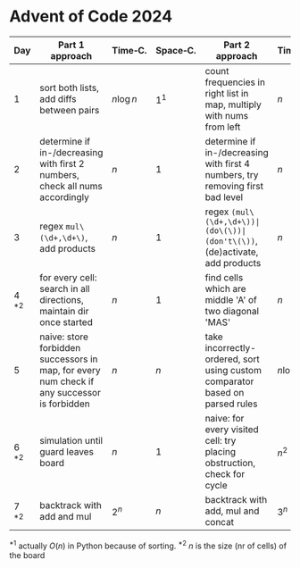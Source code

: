 # Advent of Code 2024

| Day       | Part 1 approach                                                                             | Time&#x2011;C. | Space&#x2011;C. | Part 2 approach                                                                | Time&#x2011;C. | Space&#x2011;C. |
|-----------|---------------------------------------------------------------------------------------------|----------------|-----------------|--------------------------------------------------------------------------------|----------------|-----------------|
| 1         | sort both lists, add diffs between pairs                                                    | $n \log n$     | $1^{1}$         | count frequencies in right list in map, multiply with nums from left           | $n$            | $n$             |
| 2         | determine if in-/decreasing with first 2 numbers, check all nums accordingly                | $n$            | $1$             | determine if in-/decreasing with first 4 numbers, try removing first bad level | $n$            | $1$             |
| 3         | regex `mul\(\d+,\d+\)`, add products                                                        | $n$            | $1$             | regex `(mul\(\d+,\d+\))\|(do\(\))\|(don't\(\))`, (de)activate, add products    | $n$            | $1$             |
| 4 $^{*2}$ | for every cell: search in all directions, maintain dir once started                         | $n$            | $1$             | find cells which are middle 'A' of two diagonal 'MAS'                          | $n$            | $n$             |
| 5         | naive: store forbidden successors in map, for every num check if any successor is forbidden | $n$            | $n$             | take incorrectly-ordered, sort using custom comparator based on parsed rules   | $n\log n$     | $1^1$           |
| 6 $^{*2}$ | simulation until guard leaves board                                                         | $n$            | $1$             | naive: for every visited cell: try placing obstruction, check for cycle        | $n^2$          | $n$             |
| 7 $^{*2}$ | backtrack with add and mul                                                                  | $2^n$          | $n$             | backtrack with add, mul and concat                                             | $3^n$          | $n$             |

$^{*1}$ actually $O(n)$ in Python because of sorting.
$^{*2}$ $n$ is the size (nr of cells) of the board
